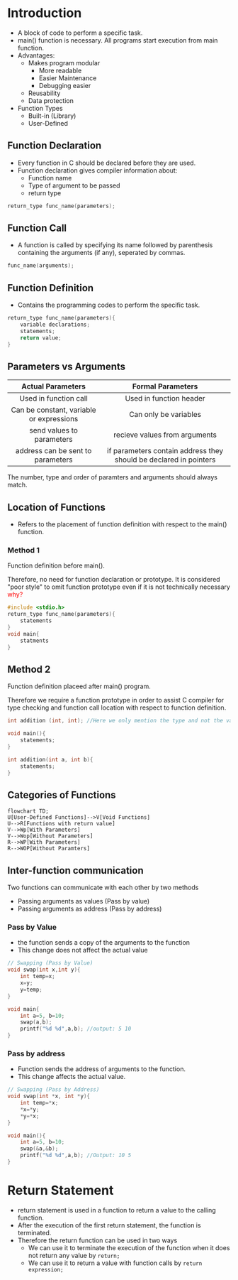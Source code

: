 # Introduction
- A block of code to perform a specific task.
- main() function is necessary. All programs start execution from main function.
- Advantages:
	- Makes program modular
		- More readable
		- Easier Maintenance
		- Debugging easier
	- Reusability
	- Data protection
- Function Types
	- Built-in (Library)
	- User-Defined
## Function Declaration
- Every function in C should be declared before they are used.
- Function declaration gives compiler information about:
	- Function name
	- Type of argument to be passed
	- return type
```c
return_type func_name(parameters);
```

## Function Call
- A function is called by specifying its name followed by parenthesis containing the arguments (if any), seperated by commas.
```c
func_name(arguments);
```

## Function Definition
- Contains the programming codes to perform the specific task.
```c
return_type func_name(parameters){
	variable declarations;
	statements;
	return value;
}
```

## Parameters vs Arguments
|Actual Parameters|Formal Parameters|
|:----:|:----:|
|Used in function call|Used in function header|
|Can be constant, variable or expressions|Can only be variables|
|send values to parameters|recieve values from arguments|
|address can be sent to parameters|if parameters contain address they should be declared in pointers|

The number, type and order of paramters and arguments should always match.

## Location of Functions
- Refers to the placement of function definition with respect to the main() function.

### Method 1
Function definition before main().

Therefore, no need for function declaration or prototype. It is considered "poor style" to omit function prototype even if it is not technically necessary <font color=red>why?</font>
```c
#include <stdio.h>
return_type func_name(parameters){
	statements
}
void main{
	statments
}
```

## Method 2
Function definition placeed after main() program.

Therefore we require a function prototype in order to assist C compiler for type checking and function call location with respect to function definition.
```c
int addition (int, int); //Here we only mention the type and not the variables themselves

void main(){
	statements;
}

int addition(int a, int b){
	statements;	
}
```

## Categories of Functions
```mermaid
flowchart TD;
U[User-Defined Functions]-->V[Void Functions]
U-->R[Functions with return value]
V-->Wp[With Parameters]
V-->Wop[Without Parameters]
R-->WP[With Parameters]
R-->WOP[Without Paramters]
```

## Inter-function communication
Two functions can communicate with each other by two methods
- Passing arguments as values (Pass by value)
- Passing arguments as address (Pass by address)
### Pass by Value
- the function sends a copy of the arguments to the function
- This change does not affect the actual value
```c
// Swapping (Pass by Value)
void swap(int x,int y){
	int temp=x;
	x=y;
	y=temp;
}

void main{
	int a=5, b=10;
	swap(a,b);
	printf("%d %d",a,b); //output: 5 10
}
```

### Pass by address
- Function sends the address of arguments to the function.
- This change affects the actual value.
```c
// Swapping (Pass by Address)
void swap(int *x, int *y){
	int temp=*x;
	*x=*y;
	*y=*x;
}

void main(){
	int a=5, b=10;
	swap(&a,&b);
	printf("%d %d",a,b); //Output: 10 5	
}
```
# Return Statement
- return statement is used in a function to return a value to the calling function.
- After the execution of the first return statement, the function is terminated.
- Therefore the return function can be used in two ways
	- We can use it to terminate the execution of the function when it does not return any value by `return;`
	- We can use it to return a value with function calls by `return expression;`

